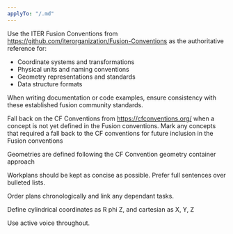 ```yaml
---
applyTo: "/.md"
---
```


Use the ITER Fusion Conventions from https://github.com/iterorganization/Fusion-Conventions as the authoritative reference for:

- Coordinate systems and transformations
- Physical units and naming conventions
- Geometry representations and standards
- Data structure formats

When writing documentation or code examples, ensure consistency with these established fusion community standards.

Fall back on the CF Conventions from https://cfconventions.org/ when a concept is not yet defined in the Fusion conventions.
Mark any concepts that required a fall back to the CF conventions for future inclusion in the Fusion conventions

Geometries are defined following the CF Convention geometry container approach

Workplans should be kept as concise as possible. Prefer full sentences over bulleted lists.

Order plans chronologically and link any dependant tasks.

Define cylindrical coordinates as R phi Z, and cartesian as X, Y, Z

Use active voice throughout.